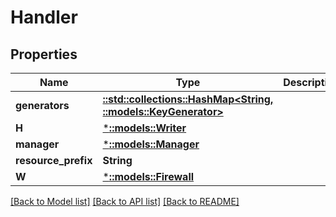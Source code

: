 # Handler

## Properties
Name | Type | Description | Notes
------------ | ------------- | ------------- | -------------
**generators** | [**::std::collections::HashMap<String, ::models::KeyGenerator>**](KeyGenerator.md) |  | [optional] 
**H** | [***::models::Writer**](Writer.md) |  | [optional] 
**manager** | [***::models::Manager**](Manager.md) |  | [optional] 
**resource_prefix** | **String** |  | [optional] 
**W** | [***::models::Firewall**](Firewall.md) |  | [optional] 

[[Back to Model list]](../README.md#documentation-for-models) [[Back to API list]](../README.md#documentation-for-api-endpoints) [[Back to README]](../README.md)


